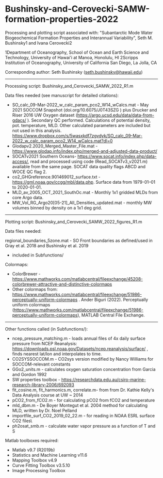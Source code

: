 # Bushinsky-and-Cerovecki-SAMW-formation-properties-2022

Processing and plotting script associated with: "Subantarctic Mode Water Biogeochemical Formation Properties and Interannual Variability", Seth M. Bushinsky1 and Ivana Cerovecki2

1Department of Oceanography, School of Ocean and Earth Science and Technology, University of Hawai'i at Manoa, Honolulu, HI 
2Scripps Institution of Oceanography, University of California San Diego, La Jolla, CA

Corresponding author: Seth Bushinsky (seth.bushinsky@hawaii.edu)

___

Processing script: Bushinsky_and_Cerovecki_SAMW_2022_R1.m

Data files needed (see manuscript for detailed citations):
- SO_calc_09-Mar-2022_w_calc_param_pco2_W14_wCalcs.mat - May 2021 SOCCOM Snapshot (doi.org/10.6075/J0T43SZG ) plus Drucker and Riser 2016 UW Oxygen dataset (https://argo.ucsd.edu/data/data-from-gdacs/ ). Secondary QC performed. Calculations of potential density, pot. temperature, MLD. Other calculated parameters are included but not used in this analysis. https://www.dropbox.com/s/5wasxkdf7zgvdyk/SO_calc_09-Mar-2022_w_calc_param_pco2_W14_wCalcs.mat?dl=0 
- Glodapv2.2020_Merged_Master_File.mat - https://www.glodap.info/index.php/merged-and-adjusted-data-product/ 
- SOCATv2021 Southern Oceans- https://www.socat.info/index.php/data-access/, read and processed using code (Read_SOCATv3_v2021.m) available from the same page.  SOCAT data quality flags ABCD and WOCE QC flag 2. 
- co2_GHGreference.901469012_surface.txt - https://gml.noaa.gov/ccgg/mbl/data.php. Surface data from 1979-01–01 to 2020-01-01.
- MLD_av_2005_OCT_2021_SouthOc.mat - Monthly 1x1 gridded MLDs from core Argo data. 
- MW_Vol_RG_Argo20[05-21]_All_Densities_updated.mat - monthly MW volumes binned by density on a 1x1 deg grid.


____

Plotting script: Bushinsky_and_Cerovecki_SAMW_2022_figures_R1.m

Data files needed: 

regional_boundaries_5zone.mat - SO Front boundaries as defined/used in Gray et al. 2018 and Bushinsky et al. 2019
- included in Subfunctions/

Colormaps: 
- ColorBrewer - https://www.mathworks.com/matlabcentral/fileexchange/45208-colorbrewer-attractive-and-distinctive-colormaps
- Other colormaps from: https://www.mathworks.com/matlabcentral/fileexchange/51986-perceptually-uniform-colormaps . Ander Biguri (2022). Perceptually uniform colormaps (https://www.mathworks.com/matlabcentral/fileexchange/51986-perceptually-uniform-colormaps), MATLAB Central File Exchange. 

____

Other functions called (in Subfunctions/):
- ncep_pressure_matching.m - loads annual files of 4x daily surface pressure from NCEP Reanalysis: https://downloads.psl.noaa.gov/Datasets/ncep.reanalysis/surface/ , finds nearest lat/lon and interpolates to time.
- CO2SYSSOCCOM.m - CO2sys version modified by Nancy Williams for SOCCOM-relevant constants
- GGo2_units.m - calculates oxygen saturation concentration from Garcia and Gordon 1992
- SW properties toolbox - https://researchdata.edu.au/csiro-marine-research-library-2006/692093 
- fit_cosine.m, fit_harmonics.m, correlate.m- from from Dr. Kathie Kelly's Data Analysis course at UW ~ 2014
- pCO2_from_fCO2.m - for calculating pCO2 from fCO2 and temperature
- mld_dbm.m - De Boyer Montegut et al. 2004 method for calculating MLD, written by Dr. Noel Pelland
- importfile_surf_CO2_2019_02_22.m - for reading in NOAA ESRL surface CO2 files\
- ph2osat_smb.m - calculate water vapor pressure as a function of T and S

Matlab toolboxes required:
- Matlab v9.7 (R2019b)
- Statistics and Machine Learning v11.6
- Mapping Toolbox v4.9
- Curve Fitting Toolbox v3.5.10
- Image Processing Toolbox
